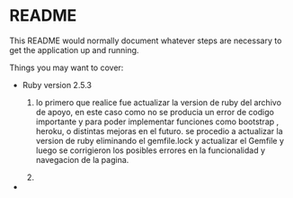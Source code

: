 # README

This README would normally document whatever steps are necessary to get the
application up and running.

Things you may want to cover:

* Ruby version 2.5.3

    1.  lo primero que realice fue actualizar la version de ruby
        del archivo de apoyo, en este caso como no se producia un error de codigo importante
        y para poder implementar funciones como bootstrap , heroku, o distintas mejoras en el futuro.
        se procedio a actualizar la version de ruby eliminando el gemfile.lock y actualizar el Gemfile y luego se corrigieron  los posibles errores en la funcionalidad y navegacion de la pagina.
        
    2.  

*